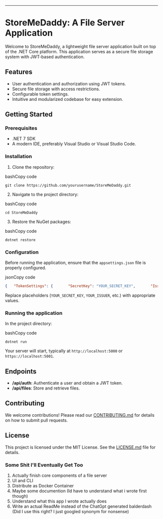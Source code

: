 * * *

StoreMeDaddy: A File Server Application
=======================================

Welcome to StoreMeDaddy, a lightweight file server application built on top of the .NET Core platform. This application serves as a secure file storage system with JWT-based authentication.

Features
--------

*   User authentication and authorization using JWT tokens.
*   Secure file storage with access restrictions.
*   Configurable token settings.
*   Intuitive and modularized codebase for easy extension.

Getting Started
---------------

### Prerequisites

*   .NET 7 SDK 
*   A modern IDE, preferably Visual Studio or Visual Studio Code.

### Installation

1.  Clone the repository:

bashCopy code

`git clone https://github.com/yourusername/StoreMeDaddy.git`

2.  Navigate to the project directory:

bashCopy code

`cd StoreMeDaddy`

3.  Restore the NuGet packages:

bashCopy code

`dotnet restore`

### Configuration

Before running the application, ensure that the `appsettings.json` file is properly configured.

jsonCopy code

```json
{   "TokenSettings": {       "SecretKey": "YOUR_SECRET_KEY",       "Issuer": "YOUR_ISSUER",       "ExpiryMinutes": "TOKEN_EXPIRY_DURATION",       "Roles": "ALLOWED_ROLES"   } }
```

Replace placeholders (`YOUR_SECRET_KEY`, `YOUR_ISSUER`, etc.) with appropriate values.

### Running the application

In the project directory:

bashCopy code

`dotnet run`

Your server will start, typically at `http://localhost:5000` or `https://localhost:5001`.

Endpoints
---------

*   **/api/auth**: Authenticate a user and obtain a JWT token.
*   **/api/files**: Store and retrieve files.

Contributing
------------

We welcome contributions! Please read our [CONTRIBUTING.md](./CONTRIBUTING.md) for details on how to submit pull requests.

License
-------

This project is licensed under the MIT License. See the [LICENSE.md](./LICENSE.md) file for details.


### Some Shit I'll Eventually Get Too
1. Actually finish core components of a file server
2. UI and CLI
3. Distribute as Docker Container
4. Maybe some documention (Id have to understand what i wrote first though)
5. Understand what this app I wrote actually does
6. Write an actual ReadMe instead of the ChatGpt generated balderdash (Did I use this right? I just googled synonym for nonsense)
